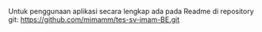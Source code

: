 Untuk penggunaan aplikasi secara lengkap ada pada Readme di repository git:
https://github.com/mimamm/tes-sv-imam-BE.git
